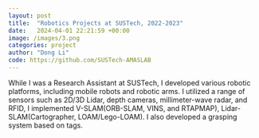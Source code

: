 ```yaml
---
layout: post
title:  "Robotics Projects at SUSTech, 2022-2023"
date:   2024-04-01 22:21:59 +00:00
image: /images/3.png
categories: project
author: "Dong Li"
code: https://github.com/SUSTech-AMASLAB
---
```


While I was a Research Assistant at SUSTech, I developed various robotic platforms, including mobile robots and robotic arms. I utilized a range of sensors such as 2D/3D Lidar, depth cameras, millimeter-wave radar, and RFID, I implemented V-SLAM(ORB-SLAM, VINS, and RTAPMAP), Lidar-SLAM(Cartographer, LOAM/Lego-LOAM). I also developed a grasping system based on tags.
